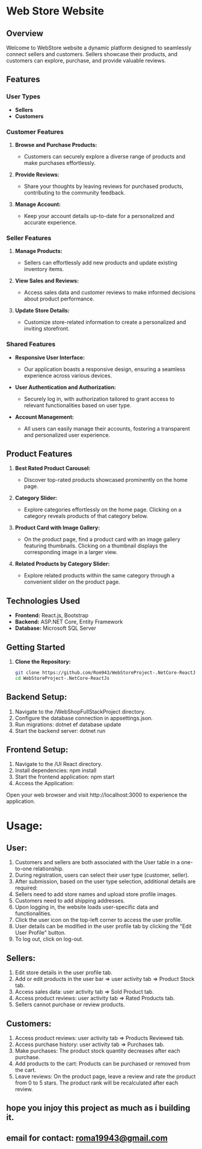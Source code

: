 # Web Store Website

## Overview

Welcome to WebStore website a dynamic platform designed to seamlessly connect sellers and customers.
Sellers showcase their products, and customers can explore, purchase, and provide valuable reviews.

## Features

### User Types

- **Sellers**
- **Customers**

### Customer Features

1. **Browse and Purchase Products:**
   - Customers can securely explore a diverse range of products and make purchases effortlessly.

2. **Provide Reviews:**
   - Share your thoughts by leaving reviews for purchased products, contributing to the community feedback.

3. **Manage Account:**
   - Keep your account details up-to-date for a personalized and accurate experience.

### Seller Features

1. **Manage Products:**
   - Sellers can effortlessly add new products and update existing inventory items.

2. **View Sales and Reviews:**
   - Access sales data and customer reviews to make informed decisions about product performance.

3. **Update Store Details:**
   - Customize store-related information to create a personalized and inviting storefront.

### Shared Features

- **Responsive User Interface:**
  - Our application boasts a responsive design, ensuring a seamless experience across various devices.

- **User Authentication and Authorization:**
  - Securely log in, with authorization tailored to grant access to relevant functionalities based on user type.

- **Account Management:**
  - All users can easily manage their accounts, fostering a transparent and personalized user experience.

## Product Features

1. **Best Rated Product Carousel:**
   - Discover top-rated products showcased prominently on the home page.

2. **Category Slider:**
   - Explore categories effortlessly on the home page. Clicking on a category reveals products of that category below.

3. **Product Card with Image Gallery:**
   - On the product page, find a product card with an image gallery featuring thumbnails. Clicking on a thumbnail displays the corresponding image in a larger view.

4. **Related Products by Category Slider:**
   - Explore related products within the same category through a convenient slider on the product page.

## Technologies Used

- **Frontend:** React.js, Bootstrap
- **Backend:** ASP.NET Core, Entity Framework
- **Database:** Microsoft SQL Server

## Getting Started

1. **Clone the Repository:**
   ```bash
   git clone https://github.com/Rom943/WebStoreProject-.NetCore-ReactJs.git
   cd WebStoreProject-.NetCore-ReactJs
   
## Backend Setup:

1. Navigate to the /WebShopFullStackProject directory.
2. Configure the database connection in appsettings.json.
3. Run migrations: dotnet ef database update
4. Start the backend server: dotnet run
   
## Frontend Setup:

1. Navigate to the /UI React directory.
2. Install dependencies: npm install
3. Start the frontend application: npm start
4. Access the Application:

 Open your web browser and visit http://localhost:3000 to experience the application.

# Usage:
## User:
1. Customers and sellers are both associated with the User table in a one-to-one relationship.
2. During registration, users can select their user type (customer, seller).
3. After submission, based on the user type selection, additional details are required:
4. Sellers need to add store names and upload store profile images.
5. Customers need to add shipping addresses.
6. Upon logging in, the website loads user-specific data and functionalities.
7. Click the user icon on the top-left corner to access the user profile.
8. User details can be modified in the user profile tab by clicking the "Edit User Profile" button.
9. To log out, click on log-out.

## Sellers:
1. Edit store details in the user profile tab.
2. Add or edit products in the user bar => user activity tab => Product Stock tab.
3. Access sales data: user activity tab => Sold Product tab.
4. Access product reviews: user activity tab => Rated Products tab.
5. Sellers cannot purchase or review products.

## Customers:
1. Access product reviews: user activity tab => Products Reviewed tab.
2. Access purchase history: user activity tab => Purchases tab.
3. Make purchases: The product stock quantity decreases after each purchase.
4. Add products to the cart: Products can be purchased or removed from the cart.
5. Leave reviews: On the product page, leave a review and rate the product from 0 to 5 stars. The product rank will be recalculated after each review.


## hope you injoy this project as much as i building it.
## email for contact: roma19943@gmail.com
